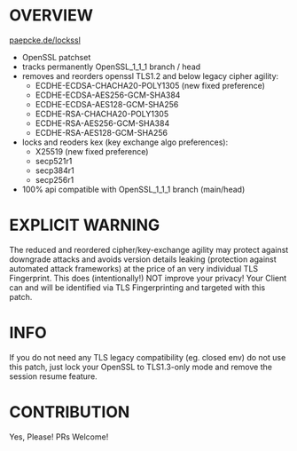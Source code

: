 # OVERVIEW

[paepcke.de/lockssl](https://paepcke.de/lockssl)

* OpenSSL patchset
* tracks permanently OpenSSL_1_1_1 branch / head 
* removes and reorders openssl TLS1.2 and below legacy cipher agility:
	- ECDHE-ECDSA-CHACHA20-POLY1305 (new fixed preference)
	- ECDHE-ECDSA-AES256-GCM-SHA384
	- ECDHE-ECDSA-AES128-GCM-SHA256
	- ECDHE-RSA-CHACHA20-POLY1305
	- ECDHE-RSA-AES256-GCM-SHA384
	- ECDHE-RSA-AES128-GCM-SHA256
* locks and reoders kex (key exchange algo preferences):
	- X25519 (new fixed preference)
	- secp521r1 
	- secp384r1
	- secp256r1 
* 100% api compatible with OpenSSL_1_1_1 branch (main/head)

# EXPLICIT WARNING

The reduced and reordered cipher/key-exchange agility may protect against downgrade attacks and avoids version details leaking (protection against automated attack frameworks) at the price of an very individual TLS Fingerprint. This does (intentionally!) NOT improve your privacy! Your Client can and will be identified via TLS Fingerprinting and targeted with this patch.

# INFO

If you do not need any TLS legacy compatibility (eg. closed env) do not use this patch, just lock your OpenSSL to TLS1.3-only mode and remove the session resume feature. 

# CONTRIBUTION

Yes, Please! PRs Welcome! 
